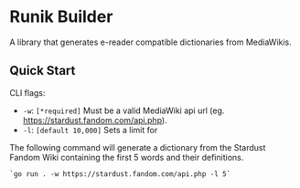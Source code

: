 # Runik Builder

A library that generates e-reader compatible dictionaries from MediaWikis. 

## Quick Start

CLI flags: 
- `-w`: `[*required]` Must be a valid MediaWiki api url (eg. https://stardust.fandom.com/api.php). 
- `-l`: `[default 10,000]` Sets a limit for 

The following command will generate a dictionary from the Stardust Fandom Wiki containing the first 5 words and their definitions.
```
`go run . -w https://stardust.fandom.com/api.php -l 5`
```
